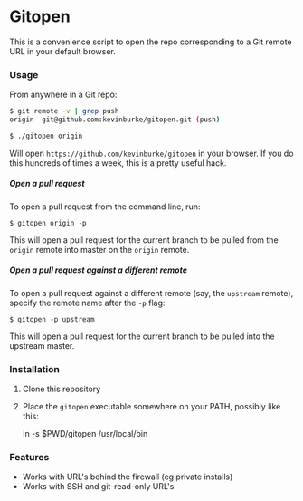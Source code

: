 # Gitopen

This is a convenience script to open the repo corresponding to a Git remote
URL in your default browser.

### Usage

From anywhere in a Git repo:

```bash
$ git remote -v | grep push
origin	git@github.com:kevinburke/gitopen.git (push)

$ ./gitopen origin
```

Will open `https://github.com/kevinburke/gitopen` in your browser. If you do
this hundreds of times a week, this is a pretty useful hack.

##### Open a pull request

To open a pull request from the command line, run:

```
$ gitopen origin -p
```

This will open a pull request for the current branch to be pulled from the
`origin` remote into master on the `origin` remote.

##### Open a pull request against a different remote

To open a pull request against a different remote (say, the `upstream` remote),
specify the remote name after the `-p` flag:

```
$ gitopen -p upstream
```

This will open a pull request for the current branch to be pulled into the
upstream master.

### Installation

1. Clone this repository
2. Place the `gitopen` executable somewhere on your PATH, possibly like this:

    ln -s $PWD/gitopen /usr/local/bin

### Features

* Works with URL's behind the firewall (eg private installs)
* Works with SSH and git-read-only URL's
